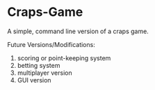 # Craps-Game
A simple, command line version of a craps game.

Future Versions/Modifications:
1. scoring or point-keeping system
2. betting system
3. multiplayer version
4. GUI version
